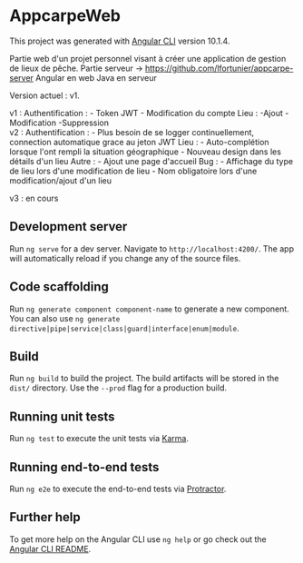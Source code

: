 # AppcarpeWeb

This project was generated with [Angular CLI](https://github.com/angular/angular-cli) version 10.1.4.

Partie web d'un projet personnel visant à créer une application de gestion de lieux de pêche. Partie serveur -> https://github.com/lfortunier/appcarpe-server
Angular en web 
Java en serveur

Version actuel : v1.

v1 :    Authentification :  - Token JWT
                            - Modification du compte
        Lieu :  -Ajout
                -Modification
                -Suppression       
v2 :    Authentification :   - Plus besoin de se logger continuellement, connection automatique grace au jeton JWT
        Lieu :  - Auto-complétion lorsque l'ont rempli la situation géographique
                - Nouveau design dans les détails d'un lieu
        Autre : - Ajout une page d'accueil
        Bug :   - Affichage du type de lieu lors d'une modification de lieu
                - Nom obligatoire lors d'une modification/ajout d'un lieu
                
v3 : en cours

## Development server

Run `ng serve` for a dev server. Navigate to `http://localhost:4200/`. The app will automatically reload if you change any of the source files.

## Code scaffolding

Run `ng generate component component-name` to generate a new component. You can also use `ng generate directive|pipe|service|class|guard|interface|enum|module`.

## Build

Run `ng build` to build the project. The build artifacts will be stored in the `dist/` directory. Use the `--prod` flag for a production build.

## Running unit tests

Run `ng test` to execute the unit tests via [Karma](https://karma-runner.github.io).

## Running end-to-end tests

Run `ng e2e` to execute the end-to-end tests via [Protractor](http://www.protractortest.org/).

## Further help

To get more help on the Angular CLI use `ng help` or go check out the [Angular CLI README](https://github.com/angular/angular-cli/blob/master/README.md).
